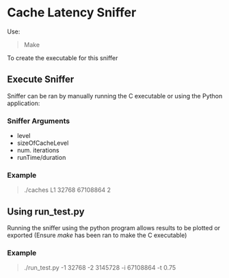 # Cache Latency Sniffer

Use:
> Make 

To create the executable for this sniffer 

## Execute Sniffer  
Sniffer can be ran by manually running the C executable or using the Python application:
### Sniffer Arguments 
* level 
* sizeOfCacheLevel
* num. iterations 
* runTime/duration 

### Example
> ./caches L1 32768 67108864 2

## Using run_test.py
Running the sniffer using the python program allows results to be plotted or exported
(Ensure *make* has been ran to make the C executable)

### Example 
> ./run_test.py -1 32768 -2 3145728 -i 67108864 -t 0.75
    
    

    
